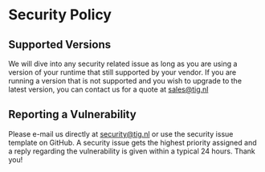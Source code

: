 # Security Policy

## Supported Versions

We will dive into any security related issue as long as you are using a version of your runtime that still supported by your vendor. If you are running a version that is not supported and you wish to upgrade to the latest version, you can contact us for a quote at sales@tig.nl

## Reporting a Vulnerability

Please e-mail us directly at security@tig.nl or use the security issue template on GitHub.
A security issue gets the highest priority assigned and a reply regarding the vulnerability is given within a typical 24 hours. Thank you!
